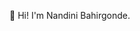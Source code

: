 📌 Hi! I'm Nandini Bahirgonde. 

<!--
I'm a junior majoring in **Computer Science** at **Arizona State University**, with a passion for building technology that’s thoughtful, scalable, and human-centered. My academic and personal projects reflect a deep interest in the intersection of **web development**, **machine learning**, and **user experience design**.
Over the years, I’ve taken a hands-on approach to learning — diving into front-end tools like **React** and **Tailwind CSS**, strengthening my backend fundamentals, and exploring the possibilities of intelligent systems through **Python** and **AI frameworks**. Whether I’m designing a dynamic user interface or debugging logic behind an ML model, I enjoy solving problems with equal parts creativity and precision.
As someone who values teamwork and continuous learning, I love collaborating on meaningful projects, contributing to open-source communities, and constantly pushing myself to grow as a developer. I’m currently seeking opportunities that will allow me to apply and deepen my skills while making an impact in real-world applications.
One of my greatest motivations for pursuing Computer Science in college is that it allows me to blend my technical skills with creativity. To me, this field opens a door full of opportunities, allowing me to design and develop codes, applications, and programs that are products of my own creativity and imagination 💌

Always looking forward to opportunities that allow me to learn, grow and contribute to innovative projects!
🔴 Degree: B.S in Computer Science at Arizona State University (Junior) 
🟠 What I'm currently Learning: Machine learning, C++ & Java
🟡 Tech Stack: Python, C, C++, Java, MATLAB, SQL, HTML, CSS, Github, Excel, Visual Studio
🟢 My interests: Machine learning, AI and UI/UX
🔵 Contact: Email: nbahirgo@asu.edu 
⚪️ Pronouns: She/Her 
            
---
